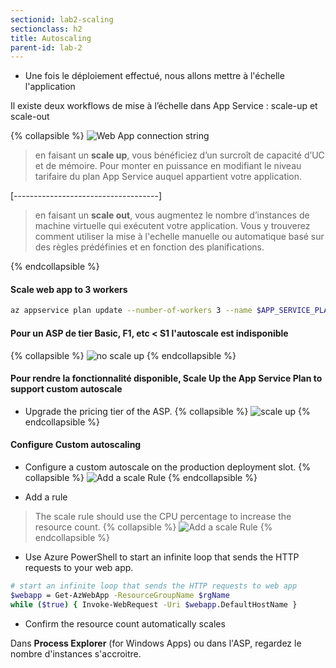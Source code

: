 ```yaml
---
sectionid: lab2-scaling
sectionclass: h2
title: Autoscaling
parent-id: lab-2
---
```

- Une fois le déploiement effectué, nous allons mettre à l'échelle l'application

Il existe deux workflows de mise à l’échelle dans App Service : scale-up et scale-out

{% collapsible %}
![Web App connection string](/media/lab1/asp_scaling.png)

> en faisant un **scale up**, vous bénéficiez d’un surcroît de capacité d’UC et de mémoire. Pour monter en puissance en modifiant le niveau tarifaire du plan App Service auquel appartient votre application.

[------------------------------------]
> en faisant un **scale out**, vous augmentez le nombre d’instances de machine virtuelle qui exécutent votre application. Vous y trouverez comment utiliser  la mise à l'echelle manuelle ou automatique basé sur des règles prédéfinies et en fonction des planifications.

{% endcollapsible %}

#### Scale web app to 3 workers

```bash
az appservice plan update --number-of-workers 3 --name $APP_SERVICE_PLAN --resource-group $RESOURCE_GROUP
```

#### Pour un ASP de tier Basic, F1, etc < S1 l'autoscale est indisponible

{% collapsible %}
![no scale up](/media/lab1/scale_up_not_available.png)
{% endcollapsible %}

#### Pour rendre la fonctionnalité disponible, Scale Up the App Service Plan to support custom autoscale

- Upgrade the pricing tier of the ASP.
{% collapsible %}
![scale up](/media/lab1/scale_up_asp.png)
{% endcollapsible %}

#### Configure Custom autoscaling
  
- Configure a custom autoscale on the production deployment slot.
{% collapsible %}
![Add a scale Rule](/media/lab1/custom_scale_out.png)
{% endcollapsible %}

- Add a rule
  
> The scale rule should use the CPU percentage to increase the resource count.
{% collapsible %}
![Add a scale Rule](/media/lab1/scale_rule.png)
{% endcollapsible %}

- Use Azure PowerShell to start an infinite loop that sends the HTTP requests to your web app.
  
```bash
# start an infinite loop that sends the HTTP requests to web app
$webapp = Get-AzWebApp -ResourceGroupName $rgName
while ($true) { Invoke-WebRequest -Uri $webapp.DefaultHostName }
```

- Confirm the resource count automatically scales

Dans **Process Explorer** (for Windows Apps) ou dans l'ASP, regardez le nombre d'instances s'accroitre.
